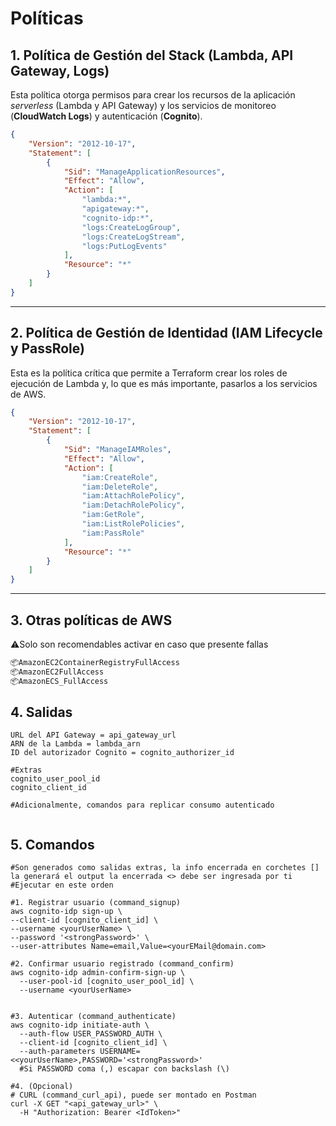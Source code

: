 # Políticas

## 1\. Política de Gestión del Stack (Lambda, API Gateway, Logs)

Esta política otorga permisos para crear los recursos de la aplicación *serverless* (Lambda y API Gateway) y los servicios de monitoreo (**CloudWatch Logs**) y autenticación (**Cognito**).

```json
{
    "Version": "2012-10-17",
    "Statement": [
        {
            "Sid": "ManageApplicationResources",
            "Effect": "Allow",
            "Action": [
                "lambda:*",
                "apigateway:*",
                "cognito-idp:*",
                "logs:CreateLogGroup",
                "logs:CreateLogStream",
                "logs:PutLogEvents"
            ],
            "Resource": "*"
        }
    ]
}
```

-----

## 2\. Política de Gestión de Identidad (IAM Lifecycle y PassRole)

Esta es la política crítica que permite a Terraform crear los roles de ejecución de Lambda y, lo que es más importante, pasarlos a los servicios de AWS.

```json
{
    "Version": "2012-10-17",
    "Statement": [
        {
            "Sid": "ManageIAMRoles",
            "Effect": "Allow",
            "Action": [
                "iam:CreateRole",
                "iam:DeleteRole",
                "iam:AttachRolePolicy",
                "iam:DetachRolePolicy",
                "iam:GetRole",
                "iam:ListRolePolicies",
                "iam:PassRole"
            ],
            "Resource": "*"
        }
    ]
}
```

-----
## 3\. Otras políticas de AWS 

⚠️Solo son recomendables activar en caso que presente fallas

``` bash
📦AmazonEC2ContainerRegistryFullAccess
📦AmazonEC2FullAccess
📦AmazonECS_FullAccess
```

## 4\. Salidas
``` shell
URL del API Gateway = api_gateway_url
ARN de la Lambda = lambda_arn 
ID del autorizador Cognito = cognito_authorizer_id 

#Extras
cognito_user_pool_id
cognito_client_id

#Adicionalmente, comandos para replicar consumo autenticado


```

## 5. Comandos

``` shell
#Son generados como salidas extras, la info encerrada en corchetes [] la generará el output la encerrada <> debe ser ingresada por ti
#Ejecutar en este orden

#1. Registrar usuario (command_signup)
aws cognito-idp sign-up \
--client-id [cognito_client_id] \
--username <yourUserName> \
--password '<strongPassword>' \
--user-attributes Name=email,Value=<yourEMail@domain.com>

#2. Confirmar usuario registrado (command_confirm)
aws cognito-idp admin-confirm-sign-up \
  --user-pool-id [cognito_user_pool_id] \
  --username <yourUserName>


#3. Autenticar (command_authenticate)
aws cognito-idp initiate-auth \
  --auth-flow USER_PASSWORD_AUTH \
  --client-id [cognito_client_id] \
  --auth-parameters USERNAME=<<yourUserName>,PASSWORD='<strongPassword>' 
  #Si PASSWORD coma (,) escapar con backslash (\)
      
#4. (Opcional)
# CURL (command_curl_api), puede ser montado en Postman
curl -X GET "<api_gateway_url>" \
  -H "Authorization: Bearer <IdToken>"


```

